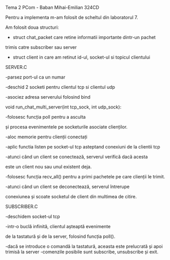 Tema 2 PCom - Baban Mihai-Emilian 324CD

Pentru a implementa m-am folosit de scheltul din laboratorul 7.

Am folosit doua structuri:

- struct chat_packet care retine informatii importante dintr-un pachet

 trimis catre subscriber sau server

- struct client in care am retinut id-ul, socket-ul si topicul clientului

SERVER.C

-parsez port-ul ca un numar

-deschid 2 socketi pentru clientul tcp si clientul udp

-asociez adresa serverului folosind bind


void run_chat_multi_server(int tcp_sock, int udp_sock):


-folosesc funcția poll pentru a asculta

 și procesa evenimentele pe socketurile asociate clienților.

-aloc memorie pentru clienții conectați 

-aplic functia listen pe socket-ul tcp asteptand conexiuni de la clientii tcp

-atunci când un client se conectează, serverul verifică dacă acesta

 este un client nou sau unul existent deja.

-folosesc funcția recv_all() pentru a primi pachetele pe care clienții le trimit.

-atunci când un client se deconectează, serverul întrerupe 

 conexiunea și scoate socketul de client din multimea de citire.


SUBSCRIBER.C



-deschidem socket-ul tcp

-intr-o buclă infinită, clientul așteaptă evenimente 

 de la tastatură și de la server, folosind funcția poll().

-dacă se introduce o comandă la tastatură, aceasta este
 prelucrată și apoi trimisă la server 
-comenzile posibile sunt subscribe, unsubscribe și exit.
